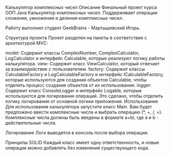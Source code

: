Калькулятор комплексных чисел
Описание
Финальный проект курса ООП Java Калькулятор комплексных чисел. Поддерживает операции сложения, умножения и деления комплексных чисел.

Работу выполнил студент GeekBrains - Мартышевский Игорь.

Структура проекта
Проект разделен на пакеты в соответствии с архитектурой MVC:

model: Содержит классы ComplexNumber, ComplexCalculator, LogCalculator и интерфейс Calculable, которые реализуют логику работы калькулятора.
view: Содержит класс ViewCalculator, который отвечает за взаимодействие с пользователем.
factory: Содержит классы CalculableFactory и LogCalculableFactory и интерфейс ICalculableFactory, которые используются для создания объектов Calculable, чтобы отделить процесс создания объектов от их использования.
logger: Содержит класс ConsoleLogger и интерфейс Logable, которые используются для логирования операций. Это сделано, чтобы отделить логику логирования от основной логики приложения.
Использование
Для использования калькулятора запустите класс Main. Вам будет предложено ввести комплексные числа и выбрать операцию (*, +, /, =). Комплексные числа должны быть введены в формате a+bi, где a и b - действительные числа.

Логирование
Логи выводятся в консоль после выбора операции.

Принципы SOLID
Каждый класс имеет одну ответственность, и новые операции можно добавлять без изменения существующего кода.